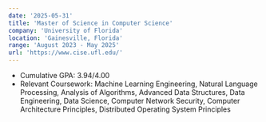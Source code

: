 ```yaml
---
date: '2025-05-31'
title: 'Master of Science in Computer Science'
company: 'University of Florida'
location: 'Gainesville, Florida'
range: 'August 2023 - May 2025'
url: 'https://www.cise.ufl.edu/'
---
```


- Cumulative GPA: 3.94/4.00
- Relevant Coursework: Machine Learning Engineering, Natural Language Processing, Analysis of Algorithms, Advanced Data Structures, Data Engineering, Data Science, Computer Network Security, Computer Architecture Principles, Distributed Operating System Principles

